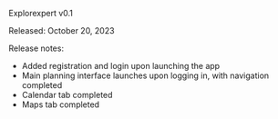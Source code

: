 Explorexpert v0.1

Released: October 20, 2023

Release notes:
- Added registration and login upon launching the app
- Main planning interface launches upon logging in, with navigation completed
- Calendar tab completed
- Maps tab completed

